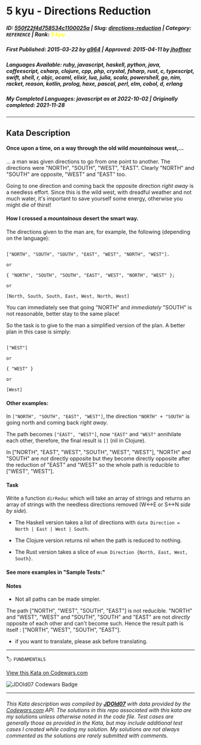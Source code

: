 # 5 kyu - Directions Reduction

##### **ID**: [550f22f4d758534c1100025a](https://www.codewars.com/kata/550f22f4d758534c1100025a) | **Slug**: [directions-reduction](https://www.codewars.com/kata/550f22f4d758534c1100025a) | **Category**: `REFERENCE` | **Rank**: <span style="color:yellow">5 kyu</span>

##### **First Published**: 2015-03-22 ***by*** [g964](https://www.codewars.com/users/g964) | **Approved**: 2015-04-11 ***by*** [jhoffner](https://www.codewars.com/users/jhoffner)

##### **Languages Available**: ruby, javascript, haskell, python, java, coffeescript, csharp, clojure, cpp, php, crystal, fsharp, rust, c, typescript, swift, shell, r, objc, ocaml, elixir, lua, julia, scala, powershell, go, nim, racket, reason, kotlin, prolog, haxe, pascal, perl, elm, cobol, d, erlang

##### **My Completed Languages**: javascript ***as at*** 2022-10-02 | **Originally completed**: 2021-11-28

---

## Kata Description


#### Once upon a time, on a way through the old wild *mountainous* west,…



… a man was given directions to go from one point to another. The directions were "NORTH", "SOUTH", "WEST", "EAST". Clearly "NORTH" and "SOUTH" are opposite, "WEST" and "EAST" too. 



Going to one direction and coming back the opposite direction *right away* is a needless effort. Since this is the wild west, with dreadful weather and not much water, it's important to save yourself some energy, otherwise you might die of thirst!



#### How I crossed a *mountainous* desert the smart way.



The directions given to the man are, for example, the following (depending on the language):



```

["NORTH", "SOUTH", "SOUTH", "EAST", "WEST", "NORTH", "WEST"].

or

{ "NORTH", "SOUTH", "SOUTH", "EAST", "WEST", "NORTH", "WEST" };

or

[North, South, South, East, West, North, West]

```

You can immediately see that going "NORTH" and *immediately* "SOUTH" is not reasonable, better stay to the same place!

So the task is to give to the man a simplified version of the plan. A better plan in this case is simply:



```

["WEST"]

or

{ "WEST" }

or

[West]

```



#### Other examples:



In `["NORTH", "SOUTH", "EAST", "WEST"]`, the direction `"NORTH" + "SOUTH"` is going north and coming back *right away*. 



The path becomes `["EAST", "WEST"]`, now `"EAST"` and `"WEST"` annihilate each other, therefore, the final result is `[]` (nil in Clojure).



In ["NORTH", "EAST", "WEST", "SOUTH", "WEST", "WEST"], "NORTH" and "SOUTH" are *not* directly opposite but they become directly opposite after the reduction of "EAST" and "WEST" so the whole path is reducible to ["WEST", "WEST"].



#### Task



Write a function `dirReduc` which will take an array of strings and returns an array of strings with the needless directions removed (W<->E or S<->N *side by side*).



- The Haskell version takes a list of directions with `data Direction = North | East | West | South`. 

- The Clojure version returns nil when the path is reduced to nothing. 

- The Rust version takes a slice of `enum Direction {North, East, West, South}`.



#### See more examples in "Sample Tests:"



#### Notes



- Not all paths can be made simpler. 

The path ["NORTH", "WEST", "SOUTH", "EAST"] is not reducible. "NORTH" and "WEST", "WEST" and "SOUTH", "SOUTH" and "EAST" are not *directly* opposite of each other and can't become such. Hence the result path is itself : ["NORTH", "WEST", "SOUTH", "EAST"].

- if you want to translate, please ask before translating.



---


🏷 `FUNDAMENTALS`


[View this Kata on Codewars.com](https://www.codewars.com/kata/550f22f4d758534c1100025a)

![](https://www.codewars.com/users/jdold07/badges/large "JDOld07 Codewars Badge")

---

###### *This Kata description was compiled by [**JDOld07**](https://tpstech.dev) with data provided by the [Codewars.com](https://www.codewars.com) API.  The solutions in this repo associated with this kata are my solutions unless otherwise noted in the code file.  Test cases are generally those as provided in the Kata, but may include additional test cases I created while coding my solution.  My solutions are not always commented as the solutions are rarely submitted with comments.*

